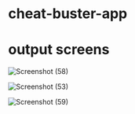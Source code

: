 # cheat-buster-app
<h1>output screens</h1>



![Screenshot (58)](https://github.com/user-attachments/assets/d485e22f-ad1d-4245-a62c-b185904fd6ef)




![Screenshot (53)](https://github.com/user-attachments/assets/9f9b979c-203c-4bf8-aa24-686b0b3796f8)




![Screenshot (59)](https://github.com/user-attachments/assets/4585b40f-b262-4563-a99f-479fab3dfffa)
